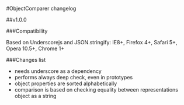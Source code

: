 #ObjectComparer changelog

##v1.0.0

###Compatibility

Based on Underscorejs and JSON.stringify: IE8+, Firefox 4+, Safari 5+, Opera 10.5+, Chrome 1+

###Changes list

- needs underscore as a dependency
- performs always deep check, even in prototypes
- object properties are sorted alphabetically
- comparison is based on checking equality between representations object as a string
